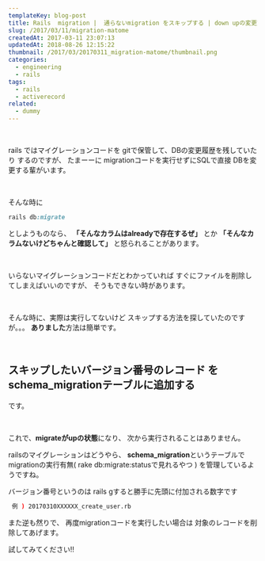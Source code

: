```yaml
---
templateKey: blog-post
title: Rails  migration |  通らないmigration をスキップする | down upの変更方法
slug: /2017/03/11/migration-matome
createdAt: 2017-03-11 23:07:13
updatedAt: 2018-08-26 12:15:22
thumbnail: /2017/03/20170311_migration-matome/thumbnail.png
categories:
  - engineering
  - rails
tags:
  - rails
  - activerecord
related:
  - dummy
---
```


&nbsp;

rails ではマイグレーションコードを
gitで保管して、DBの変更履歴を残していたり
するのですが、
たまーーに
migrationコードを実行せずにSQLで直接
DBを変更する輩がいます。

&nbsp;

そんな時に
```ruby
rails db:migrate
```
としようものなら、
<strong>「そんなカラムはalreadyで存在するぜ」</strong>
とか
<strong>「そんなカラムないけどちゃんと確認して」</strong>
と怒られることがあります。

&nbsp;

いらないマイグレーションコードだとわかっていれば
すぐにファイルを削除してしまえばいいのですが、
そうもできない時があります。

&nbsp;

そんな時に、実際は実行してないけど
スキップする方法を探していたのですが。。。
**ありました**方法は簡単です。

<div class="adsense"></div>

&nbsp;
<h2>スキップしたいバージョン番号のレコード
をschema_migrationテーブルに追加する</h2>

です。

&nbsp;



これで、<strong>migrateがupの状態</strong>になり、
次から実行されることはありません。

railsのマイグレーションはどうやら、
<strong>schema_migration</strong>というテーブルで
migrationの実行有無( rake db:migrate:statusで見れるやつ )
を管理しているようですね。

バージョン番号というのは
rails gすると勝手に先頭に付加される数字です
```bash
 例 ) 20170310XXXXXX_create_user.rb
```
また逆も然りで、
再度migrationコードを実行したい場合は
対象のレコードを削除してあげます。

試してみてください!!
